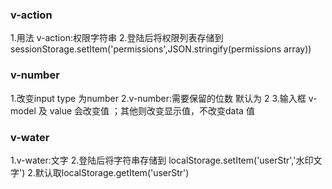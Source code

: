 ### v-action
 1.用法 v-action:权限字符串 
 2.登陆后将权限列表存储到 sessionStorage.setItem('permissions',JSON.stringify(permissions array))
 
### v-number
1.改变input type 为number
2.v-number:需要保留的位数  默认为 2
3.输入框 v-model 及 value 会改变值 ；其他则改变显示值，不改变data 值

### v-water
1.v-water:文字
2.登陆后将字符串存储到 localStorage.setItem('userStr','水印文字')
2.默认取localStorage.getItem('userStr')
